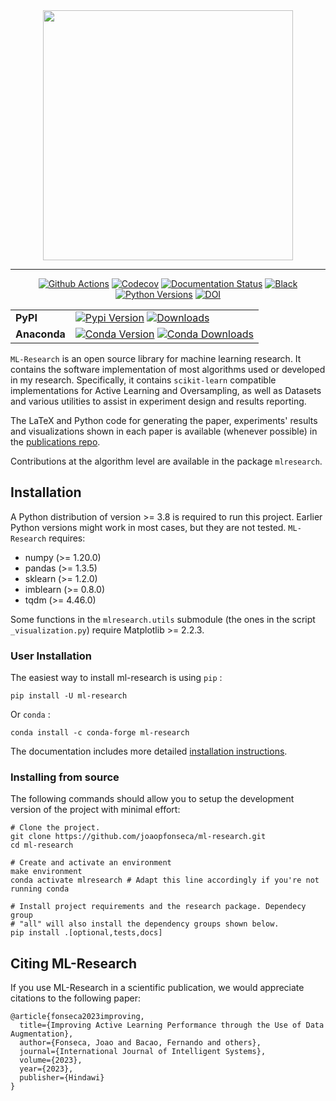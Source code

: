 <div align="center">
<img src="docs/_static/logo.png" width="400px">
</div>

______________________________________________________________________

<p align="center">
<a href="https://github.com/joaopfonseca/ml-research/actions/workflows/ci.yml"><img alt="Github Actions" src="https://github.com/joaopfonseca/ml-research/actions/workflows/ci.yml/badge.svg"></a>
<a href="https://codecov.io/gh/joaopfonseca/ml-research"><img alt="Codecov" src="https://codecov.io/gh/joaopfonseca/ml-research/branch/master/graph/badge.svg?token=J2EBA4YTMN"></a>
<a href="https://mlresearch.readthedocs.io/en/latest/?badge=latest"><img alt="Documentation Status" src="https://readthedocs.org/projects/mlresearch/badge/?version=latest"></a>
<a href="https://github.com/psf/black"><img alt="Black" src="https://img.shields.io/badge/code%20style-black-000000.svg"></a>
<a href="https://img.shields.io/badge/python-3.8%20|%203.9%20|%203.10%20|%203.11-blue"><img alt="Python Versions" src="https://img.shields.io/badge/python-3.8%20|%203.9%20|%203.10%20|%203.11-blue"></a>
<a href="https://doi.org/10.1155/2023/7941878"><img alt="DOI" src="https://zenodo.org/badge/DOI/10.1155/2023/7941878.svg"></a>
</p>
<table align="center">
  <tr>
    <td>
      <b>PyPI</b>
    </td>
    <td>
      <a href="https://badge.fury.io/py/ml-research"><img alt="Pypi Version" src="https://badge.fury.io/py/ml-research.svg"></a>
      <a href="https://pepy.tech/project/ml-research"><img alt="Downloads" src="https://static.pepy.tech/personalized-badge/ml-research?period=total&units=international_system&left_color=grey&right_color=brightgreen&left_text=downloads"></a>
    </td>
  </tr>
  <tr>
    <td>
      <b>Anaconda</b>
    </td>
    <td>
      <a href="https://anaconda.org/conda-forge/ml-research"><img alt="Conda Version" src="https://img.shields.io/conda/vn/conda-forge/ml-research.svg"></a>
      <a href="https://anaconda.org/conda-forge/ml-research"><img alt="Conda Downloads" src="https://img.shields.io/conda/dn/conda-forge/ml-research.svg"></a>
    </td>
  </tr>
</table>

``ML-Research`` is an open source library for machine learning research.  It
contains the software implementation of most algorithms used or developed in
my research. Specifically, it contains ``scikit-learn`` compatible
implementations for Active Learning and Oversampling, as well as Datasets and
various utilities to assist in experiment design and results reporting.

The LaTeX and Python code for generating the paper, experiments' results and
visualizations shown in each paper is available (whenever possible) in the
[publications repo](https://github.com/joaopfonseca/publications).

Contributions at the algorithm level are available in the
package ``mlresearch``.

## Installation

A Python distribution of version >= 3.8 is required to run this
project. Earlier Python versions might work in most cases, but they are not
tested. ``ML-Research`` requires:

- numpy (>= 1.20.0)
- pandas (>= 1.3.5)
- sklearn (>= 1.2.0)
- imblearn (>= 0.8.0)
- tqdm (>= 4.46.0)

Some functions in the ``mlresearch.utils`` submodule (the ones in the script
``_visualization.py``) require Matplotlib >= 2.2.3.

### User Installation

The easiest way to install ml-research is using ``pip`` :

    pip install -U ml-research

Or ``conda`` :

    conda install -c conda-forge ml-research

The documentation includes more detailed [installation
instructions](https://mlresearch.readthedocs.io/en/latest/getting-started.html).

### Installing from source

The following commands should allow you to setup the development version of the
project with minimal effort:

    # Clone the project.
    git clone https://github.com/joaopfonseca/ml-research.git
    cd ml-research

    # Create and activate an environment 
    make environment 
    conda activate mlresearch # Adapt this line accordingly if you're not running conda

    # Install project requirements and the research package. Dependecy group
    # "all" will also install the dependency groups shown below.
    pip install .[optional,tests,docs] 

## Citing ML-Research

If you use ML-Research in a scientific publication, we would appreciate
citations to the following paper:

    @article{fonseca2023improving,
      title={Improving Active Learning Performance through the Use of Data Augmentation},
      author={Fonseca, Joao and Bacao, Fernando and others},
      journal={International Journal of Intelligent Systems},
      volume={2023},
      year={2023},
      publisher={Hindawi}
    }
